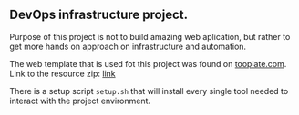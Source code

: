 ## DevOps infrastructure project.

Purpose of this project is not to build amazing web aplication, but rather to get more hands on approach on infrastructure and automation.

The web template that is used fot this project was found on [tooplate.com](https://www.tooplate.com). 
Link to the resource zip: [link](https://www.tooplate.com/zip-templates/2136_kool_form_pack.zip)

There is a setup script `setup.sh` that will install every single tool needed to interact with the project environment.
